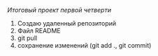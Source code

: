 *Итоговый проект первой четверти*
1. Создаю удаленный репозиторий 
2. Файл README
3. git pull
4. сохранение изменений (git add ., git commit)
